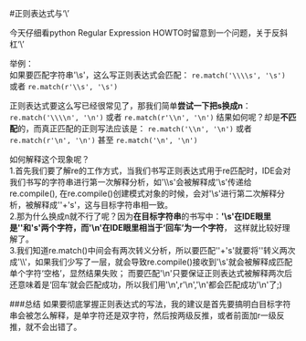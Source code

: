 #正则表达式与‘\’  
  
今天仔细看python Regular Expression HOWTO时留意到一个问题，关于反斜杠‘\’  

举例：  
如果要匹配字符串'\s'，这么写正则表达式会匹配：
`re.match('\\\\s', '\s')`  
或者 `re.match(r'\\s', '\s')`  

正则表达式要这么写已经很常见了，那我们简单**尝试一下把s换成n**：  
`re.match('\\\\n', '\n')`
或者 `re.match(r'\\n', '\n')`
结果如何呢？却是**不匹配**的，而真正匹配的正则写法应该是：
`re.match('\\n', '\n')`
或者 `re.match(r'\n', '\n')` 甚至 `re.match('\n', '\n')`

如何解释这个现象呢？  
1.首先我们要了解re的工作方式，当我们书写正则表达式用于re匹配时，IDE会对我们书写的字符串进行第一次解释分析，如'\\\\s'会被解释成'\\s'传递给re.compile(),
在re.compile()创建模式对象的时候，会对'\\s'进行第二次解释分析，被解释成'\'+'s'，这与目标字符串相一致。  
2.那为什么换成n就不行了呢？因为**在目标字符串**的书写中：**'\s'**在IDE眼里是'\'和's'**两个字符**，而**'\n'**在IDE眼里相当于‘回车’为**一个字符**，
这样就比较好理解了。  
3.我们知道re.match()中间会有两次转义分析，所以要匹配'\'+'s'就要将'\'转义两次成'\\\\'，如果我们少写了一层，就会导致re.compile()接收到'\s'就会被解释成匹配单个字符‘空格’，显然结果失败；
而要匹配'\n'只要保证正则表达式被解释两次后还意味着是‘回车’就会匹配成功，所以我们用'\\n',r'\n','\n'都会匹配成功'\n'了;)

###总结
如果要彻底掌握正则表达式的写法，我的建议是首先要搞明白目标字符串会被怎么解释，是单字符还是双字符，然后按两级反推，或者前面加r一级反推，就不会出错了。
